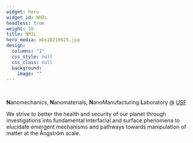 ```yaml
---
widget: hero
widget_id: NM3L
headless: true
weight: 10
title: NM3L
hero_media: mbe20210625.jpg
design:
  columns: "1"
  css_style: null
  css_class: null
  background:
    image: ""
---
```

<br>

**N**anomechanics, **N**anomaterials, **N**anoManufacturing **L**aboratory @ [USF](https://www.usf.edu/)

We strive to better the health and security of our planet through investigations into fundamental interfacial and surface phenomena to elucidate emergent mechanisms and pathways towards manipulation of matter at the Ångström scale.
